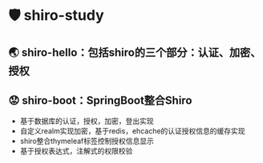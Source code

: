 # :shield: ​shiro-study 

## :earth_asia: shiro-hello：包括shiro的三个部分：认证、加密、授权

## :worried: shiro-boot：SpringBoot整合Shiro ##

- 基于数据库的认证，授权，加密，登出实现
- 自定义realm实现加密，基于redis，ehcache的认证授权信息的缓存实现
- shiro整合thymeleaf标签控制授权信息显示
- 基于授权表达式，注解式的权限校验